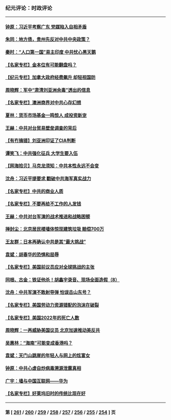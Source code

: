 ### 纪元评论：时政评论
---
#### [钟原：习近平考察广东 党媒陷入自相矛盾](../../pages/nsc1025/n13972499.md) 
#### [朱同：地方债，贵州先反对中共中央政策？](../../pages/nsc1025/n13972602.md) 
#### [秦时：“人口第一国”易主印度 中共忧心黑天鹅](../../pages/nsc1025/n13972442.md) 
#### [【名家专栏】金本位有可能翻盘吗？](../../pages/nsc1025/n13971975.md) 
#### [【纪元专栏】加拿大政府经费飙升 却轻视国防](../../pages/nsc1025/n13972308.md) 
#### [周晓辉：军中“肃清刘亚洲余毒”透出的信息](../../pages/nsc1025/n13972301.md) 
#### [【名家专栏】澳洲商界对中共心存幻想](../../pages/nsc1025/n13972056.md) 
#### [夏林：货币市场基金一鸣惊人 成投资新宠](../../pages/nsc1025/n13972267.md) 
#### [王赫：中共对台贸易壁垒调查的背后](../../pages/nsc1025/n13971973.md) 
#### [【有冇搞错】刘亚洲印证了CIA判断](../../pages/nsc1025/n13972196.md) 
#### [谭笑飞：中共强化征兵 大学生要入伍](../../pages/nsc1025/n13972100.md) 
#### [【网海拾贝】马克龙须知：中共本性永远不会变](../../pages/nsc1025/n13972057.md) 
#### [沈舟：习近平提要求 戳破中共海军真实战力](../../pages/nsc1025/n13971592.md) 
#### [【名家专栏】中共的商业人质](../../pages/nsc1025/n13969678.md) 
#### [【名家专栏】不要再给不工作的人发钱](../../pages/nsc1025/n13971306.md) 
#### [王赫：中共对台军演的战术推进和战略困顿](../../pages/nsc1025/n13970807.md) 
#### [掸封尘：北京居民楼墙体惊现建筑垃圾 赔偿700万](../../pages/nsc1025/n13970892.md) 
#### [王友群：日本再确认中共是其“最大挑战”](../../pages/nsc1025/n13970733.md) 
#### [袁斌：胡春华的恐惧和屈辱](../../pages/nsc1025/n13970722.md) 
#### [【名家专栏】美国前议员应对全球挑战的主张](../../pages/nsc1025/n13969749.md) 
#### [同根、古金：铁证他杀！胡鑫宇录音、现场全面造假（8）](../../pages/nsc1025/n13969685.md) 
#### [沈舟：中共军演不敢射导弹 怕误击山东号？](../../pages/nsc1025/n13970141.md) 
#### [【名家专栏】美国劳动力资源错配的泡沫在破裂](../../pages/nsc1025/n13968288.md) 
#### [【名家专栏】美国2022年的死亡人数](../../pages/nsc1025/n13969733.md) 
#### [周晓辉：一再威胁美国议员 北京加速推动美反共](../../pages/nsc1025/n13969729.md) 
#### [吴惠林：“海南”可能变成香港吗？](../../pages/nsc1025/n13969732.md) 
#### [袁斌：天门山跳崖的年轻人与网上的炫富女](../../pages/nsc1025/n13969668.md) 
#### [钟原：中共心虚自炒病毒溯源泄露真相](../../pages/nsc1025/n13969320.md) 
#### [广宇：墙与中国互联网——华为](../../pages/nsc1025/n13969142.md) 
#### [【名家专栏】好莱坞旧时的传统比现在好](../../pages/nsc1025/n13960340.md) 

---
#### 第 [ [261](./261.md) / [260](./260.md) / [259](./259.md) / [258](./258.md) / [257](./257.md) / [256](./256.md) / [255](./255.md) / [254](./254.md) ] 页
